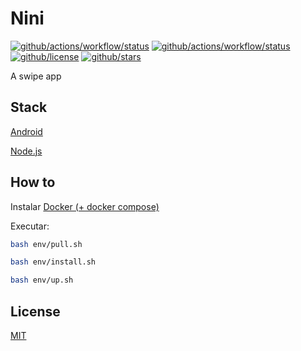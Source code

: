 # Nini

[![github/actions/workflow/status](https://img.shields.io/github/actions/workflow/status/brtmvdl/nini/docker-push.yml?label=docker)](https://img.shields.io/github/actions/workflow/status/brtmvdl/nini/docker-push.yml) [![github/actions/workflow/status](https://img.shields.io/github/actions/workflow/status/brtmvdl/nini/docker-push.yml?label=artifacts)](https://img.shields.io/github/actions/workflow/status/brtmvdl/nini/github-release.yml) [![github/license](https://img.shields.io/github/license/brtmvdl/nini)](https://img.shields.io/github/license/brtmvdl/nini) [![github/stars](https://img.shields.io/github/stars/brtmvdl/nini?style=social)](https://img.shields.io/github/stars/brtmvdl/antify?style=social)

A swipe app

## Stack

[Android](https://www.android.com/)

[Node.js](https://nodejs.org/en/)

## How to

Instalar [Docker (+ docker compose)](https://www.docker.com/)

Executar:

```sh
bash env/pull.sh

bash env/install.sh

bash env/up.sh
```

## License

[MIT](./LICENSE)
